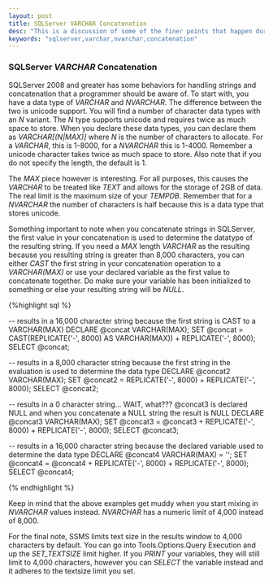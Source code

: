 ```yaml
---
layout: post
title: SQLServer VARCHAR Concatenation
desc: "This is a discussion of some of the finer points that happen during concatenation of VARCHAR data types in SQLServer"
keywords: "sqlserver,varchar,nvarchar,concatenation"
---
```


### SQLServer *VARCHAR* Concatenation
SQLServer 2008 and greater has some behaviors for handling strings and concatenation that a programmer should be aware of.  To start with, you have a data type of *VARCHAR* and *NVARCHAR*.  The difference between the two is unicode support.  You will find a number of character data types with an *N* variant.  The *N* type supports unicode and requires twice as much space to store.  When you declare these data types, you can declare them as *VARCHAR[(N|MAX)]* where *N* is the number of characters to allocate.  For a *VARCHAR*, this is 1-8000, for a *NVARCHAR* this is 1-4000.  Remember a unicode character takes twice as much space to store.  Also note that if you do not specify the length, the default is 1.

The *MAX* piece however is interesting.  For all purposes, this causes the *VARCHAR* to be treated like *TEXT* and allows for the storage of 2GB of data.  The real limit is the maximum size of your *TEMPDB*.  Remember that for a *NVARCHAR* the number of characters is half because this is a data type that stores unicode.

Something important to note when you concatenate strings in SQLServer, the first value in your concatenation is used to determine the datatype of the resulting string.  If you need a *MAX* length *VARCHAR* as the resulting because you resulting string is greater than 8,000 characters, you can either *CAST* the first string in your concatenation operation to a *VARCHAR(MAX)* or use your declared variable as the first value to concatenate together.  Do make sure your variable has been initialized to something or else your resulting string will be *NULL*.

{%highlight sql %}

-- results in a 16,000 character string because the first string is CAST to a VARCHAR(MAX)
DECLARE @concat VARCHAR(MAX);
SET @concat = CAST(REPLICATE('-', 8000) AS VARCHAR(MAX)) + REPLICATE('-', 8000);
SELECT @concat;

-- results in a 8,000 character string because the first string in the evaluation is used to determine the data type
DECLARE @concat2 VARCHAR(MAX);
SET @concat2 = REPLICATE('-', 8000) + REPLICATE('-', 8000);
SELECT @concat2;

-- results in a 0 character string... WAIT, what???  @concat3 is declared NULL and when you concatenate a NULL string the result is NULL
DECLARE @concat3 VARCHAR(MAX);
SET @concat3 = @concat3 + REPLICATE('-', 8000) + REPLICATE('-', 8000);
SELECT @concat3;

-- results in a 16,000 character string because the declared variable used to determine the data type
DECLARE @concat4 VARCHAR(MAX) = '';
SET @concat4 = @concat4 + REPLICATE('-', 8000) + REPLICATE('-', 8000);
SELECT @concat4;

{% endhighlight %}

Keep in mind that the above examples get muddy when you start mixing in *NVARCHAR* values instead.  *NVARCHAR* has a numeric limit of 4,000 instead of 8,000.

For the final note, SSMS limits text size in the results window to 4,000 characters by default.  You can go into Tools.Options.Query Execution and up the *SET_TEXTSIZE* limit higher.  If you *PRINT* your variables, they will still limit to 4,000 characters, however you can *SELECT* the variable instead and it adheres to the textsize limit you set.